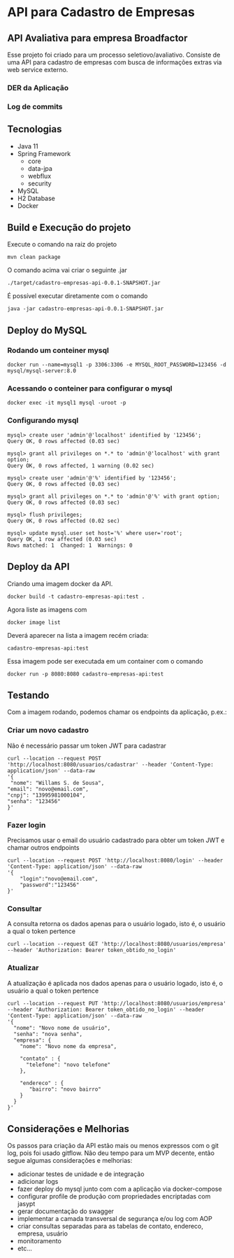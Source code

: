# API para Cadastro de Empresas
## API Avaliativa para empresa Broadfactor 

Esse projeto foi criado para um processo seletiovo/avaliativo. Consiste de uma API para cadastro de empresas com busca de informações extras via web service externo.

### DER da Aplicação

### Log de commits

## Tecnologias
- Java 11
- Spring Framework
  - core
  - data-jpa
  - webflux
  - security
- MySQL
- H2 Database
- Docker

## Build e Execução do projeto

Execute o comando na raiz do projeto

```mvn clean package```

O comando acima vai criar o seguinte .jar

```./target/cadastro-empresas-api-0.0.1-SNAPSHOT.jar```

É possível executar diretamente com o comando

```java -jar cadastro-empresas-api-0.0.1-SNAPSHOT.jar```

## Deploy do MySQL

### Rodando um conteiner mysql 

```docker run --name=mysql1 -p 3306:3306 -e MYSQL_ROOT_PASSWORD=123456 -d mysql/mysql-server:8.0```

### Acessando o conteiner para configurar o mysql

```docker exec -it mysql1 mysql -uroot -p```

### Configurando mysql

```
mysql> create user 'admin'@'localhost' identified by '123456';
Query OK, 0 rows affected (0.03 sec)

mysql> grant all privileges on *.* to 'admin'@'localhost' with grant option;
Query OK, 0 rows affected, 1 warning (0.02 sec)

mysql> create user 'admin'@'%' identified by '123456';
Query OK, 0 rows affected (0.03 sec)

mysql> grant all privileges on *.* to 'admin'@'%' with grant option;
Query OK, 0 rows affected (0.03 sec)

mysql> flush privileges;
Query OK, 0 rows affected (0.02 sec)

mysql> update mysql.user set host='%' where user='root';
Query OK, 1 row affected (0.03 sec)
Rows matched: 1  Changed: 1  Warnings: 0
```

## Deploy da API

Criando uma imagem docker da API. 

```docker build -t cadastro-empresas-api:test .```

Agora liste as imagens com

```docker image list```

Deverá aparecer na lista a imagem recém criada:

```cadastro-empresas-api:test```

Essa imagem pode ser executada em um container com o comando

```docker run -p 8080:8080 cadastro-empresas-api:test```

## Testando

Com a imagem rodando, podemos chamar os endpoints da aplicação, p.ex.:

### Criar um novo cadastro

Não é necessário passar um token JWT para cadastrar

```
curl --location --request POST 'http://localhost:8080/usuarios/cadastrar' --header 'Content-Type: application/json' --data-raw 
'{
 "nome": "Willams S. de Sousa",
"email": "novo@email.com",
"cnpj": "13995981000104",
"senha": "123456"
}'
```
### Fazer login

Precisamos usar o email do usuário cadastrado para obter um token JWT e chamar outros endpoints

```
curl --location --request POST 'http://localhost:8080/login' --header 'Content-Type: application/json' --data-raw 
'{
    "login":"novo@email.com",
    "password":"123456"
}'
```
### Consultar

A consulta retorna os dados apenas para o usuário logado, isto é, o usuário a qual o token pertence

```
curl --location --request GET 'http://localhost:8080/usuarios/empresa' --header 'Authorization: Bearer token_obtido_no_login'
```

### Atualizar

A atualização é aplicada nos dados apenas para o usuário logado, isto é, o usuário a qual o token pertence

```
curl --location --request PUT 'http://localhost:8080/usuarios/empresa' --header 'Authorization: Bearer token_obtido_no_login' --header 'Content-Type: application/json' --data-raw 
'{
  "nome": "Novo nome de usuário",
  "senha": "nova senha",
  "empresa": {
    "nome": "Novo nome da empresa",
    
    "contato" : {
      "telefone": "novo telefone"
    },
    
    "endereco" : {
       "bairro": "novo bairro"
    }
  }
}'
```


## Considerações e Melhorias

Os passos para criação da API estão mais ou menos expressos com o git log, pois foi usado gitflow. Não deu tempo para um MVP decente, 
então segue algumas considerações e melhorias:

- adicionar testes de unidade e de integração
- adicionar logs
- fazer deploy do mysql junto com com a aplicação via docker-compose
- configurar profile de produção com propriedades encriptadas com jasypt
- gerar documentação do swagger
- implementar a camada transversal de segurança e/ou log com AOP
- criar consultas separadas para as tabelas de contato, endereco, empresa, usuário
- monitoramento 
- etc...
